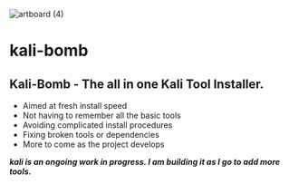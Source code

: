 
![artboard (4)](https://user-images.githubusercontent.com/56691594/176804000-5ac7b615-75c2-47e0-b0de-0b0b16fff99a.png)

# kali-bomb
## Kali-Bomb - The all in one Kali Tool Installer.

- Aimed at fresh install speed
- Not having to remember all the basic tools
- Avoiding complicated install procedures
- Fixing broken tools or dependencies
- More to come as the project develops
 

***kali is an ongoing work in progress. I am building it as I go to add more tools.***
